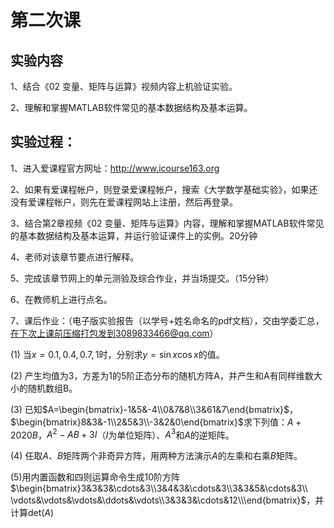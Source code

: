 # 第二次课

## 实验内容

1、结合《02 变量、矩阵与运算》视频内容上机验证实验。

2、理解和掌握MATLAB软件常见的基本数据结构及基本运算。

 

## 实验过程：

1、进入爱课程官方网址：http://www.icourse163.org

2、如果有爱课程帐户，则登录爱课程帐户，搜索《大学数学基础实验》，如果还没有爱课程帐户，则先在爱课程网站上注册，然后再登录。

3、结合第2章视频《02 变量、矩阵与运算》内容，理解和掌握MATLAB软件常见的基本数据结构及基本运算，并运行验证课件上的实例。20分钟

4、老师对该章节要点进行解释。

5、完成该章节网上的单元测验及综合作业，并当场提交。（15分钟）

6、在教师机上进行点名。

7、课后作业：（电子版实验报告（以学号+姓名命名的pdf文档），交由学委汇总，在下次上课前压缩打包发到3089833466@qq.com）

(1) 当$x = 0.1,0.4,0.7,1$时，分别求$y = \sin x \cos x$的值。

(2) 产生均值为3，方差为1的5阶正态分布的随机方阵A，并产生和A有同样维数大小的随机数组B。

(3) 已知$A=\begin{bmatrix}-1&5&-4\\0&7&8\\3&61&7\end{bmatrix}$，$\begin{bmatrix}8&3&-1\\2&5&3\\-3&2&0\end{bmatrix}$求下列值：$A+2020B$，$A^2-AB+3I$（$I$为单位矩阵）、$A^3$和$A$的逆矩阵。

(4) 任取$A$、$B$矩阵两个非奇异方阵，用两种方法演示$A$的左乘和右乘$B$矩阵。

(5)用内置函数和四则运算命令生成$10$阶方阵$\begin{bmatrix}3&3&3&\cdots&3\\3&4&3&\cdots&3\\3&3&5&\cdots&3\\ \vdots&\vdots&\vdots&\ddots&\vdots\\3&3&3&\cdots&12\\\end{bmatrix}$，并计算$\mathrm{det}(A)$

